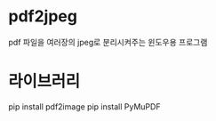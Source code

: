 # pdf2jpeg
pdf 파일을 여러장의 jpeg로 분리시켜주는 윈도우용 프로그램


# 라이브러리
pip install pdf2image
pip install PyMuPDF


